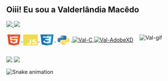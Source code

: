 ## Oiii! Eu sou a Valderlândia Macêdo

 <div>
  <a href="https://github.com/Valderlandia-Macedo">
  <img height="180em" src="https://github-readme-stats.vercel.app/api?username=Valderlandia-Macedo&show_icons=true&theme=dracula&include_all_commits=true&count_private=true"/>
  <img height="180em" src="https://github-readme-stats.vercel.app/api/top-langs/?username=Valderlandia-Macedo&layout=compact&langs_count=7&theme=dracula"/>
</div>

<div style="display: inline_block"><br>
  	<img align="center" alt="Val-HTML" height="30" width="40" src="https://raw.githubusercontent.com/devicons/devicon/master/icons/html5/html5-original.svg">
	<img align="center" alt="Val-Js" height="30" width="40" src="https://raw.githubusercontent.com/devicons/devicon/master/icons/javascript/javascript-plain.svg">
	<img align="center" alt="Val-CSS" height="30" width="40" src="https://raw.githubusercontent.com/devicons/devicon/master/icons/css3/css3-original.svg">
	<img align="center" alt="Val-Python" height="30" width="40" src="https://raw.githubusercontent.com/devicons/devicon/master/icons/python/python-original.svg">
	<img align="center" alt="Val-C" height="30" width="40" src="https://cdn.jsdelivr.net/gh/devicons/devicon/icons/c/c-original.svg"/>
	<img align="center" alt="Val-AdobeXD" height="30" width="40" src="https://cdn.jsdelivr.net/gh/devicons/devicon/icons/xd/xd-line.svg"/>
  	<img align="right" alt="Val-gif" height="150" width="150" src="https://s9.gifyu.com/images/picasion.com_33e6309f661cf9e7706c0da530ed3133.gif"/>	
	
</div>
  
##
 
<div>
	<a href="https://www.linkedin.com/in/valderl%C3%A2ndia-mac%C3%AAdo/" target="_blank"><img src="https://img.shields.io/badge/-LinkedIn-%230077B5?style=for-the-badge&logo=linkedin&logoColor=white" target="_blank"></a> 
	<a href = "mailto:valderlandiamacedo@hotmail.com"><img src="https://img.shields.io/badge/-Gmail-%23333?style=for-the-badge&logo=gmail&logoColor=white" target="_blank"></a>
  
  ![Snake animation](https://github.com/Valderlandia-Macedo)
 
</div>
